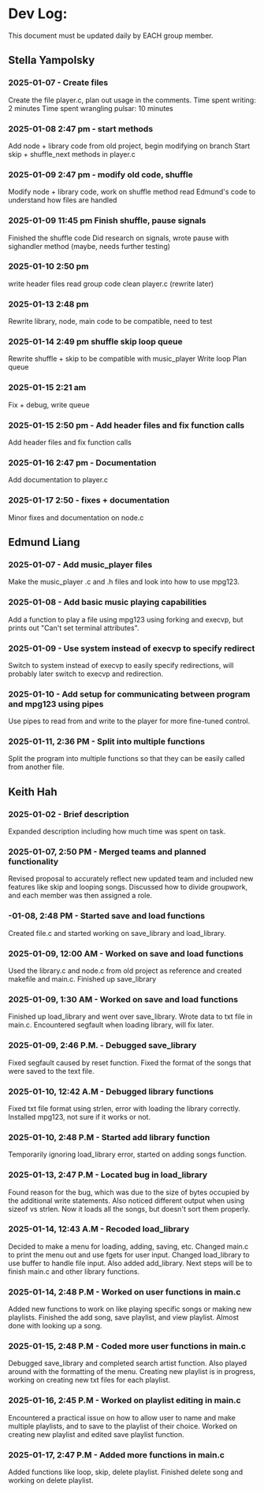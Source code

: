 # Dev Log:

This document must be updated daily by EACH group member.
## Stella Yampolsky

### 2025-01-07 - Create files
Create the file player.c, plan out usage in the comments. Time spent writing: 2 minutes Time spent wrangling pulsar: 10 minutes

### 2025-01-08 2:47 pm - start methods
Add node + library code from old project, begin modifying on branch Start skip + shuffle_next methods in player.c

### 2025-01-09 2:47 pm - modify old code, shuffle
Modify node + library code, work on shuffle method read Edmund's code to understand how files are handled

### 2025-01-09 11:45 pm Finish shuffle, pause signals
Finished the shuffle code Did research on signals, wrote pause with sighandler method (maybe, needs further testing)

### 2025-01-10 2:50 pm
write header files read group code clean player.c (rewrite later)

### 2025-01-13 2:48 pm
Rewrite library, node, main code to be compatible, need to test

### 2025-01-14 2:49 pm shuffle skip loop queue
Rewrite shuffle + skip to be compatible with music_player
Write loop
Plan queue

### 2025-01-15 2:21 am
Fix + debug, write queue

### 2025-01-15 2:50 pm - Add header files and fix function calls
Add header files and fix function calls

### 2025-01-16 2:47 pm - Documentation
Add documentation to player.c

### 2025-01-17 2:50 - fixes + documentation
Minor fixes and documentation on node.c

## Edmund Liang

### 2025-01-07 - Add music_player files
Make the music_player .c and .h files and look into how to use mpg123.

### 2025-01-08 - Add basic music playing capabilities
Add a function to play a file using mpg123 using forking and execvp, but prints out "Can't set terminal attributes".

### 2025-01-09 - Use system instead of execvp to specify redirect
Switch to system instead of execvp to easily specify redirections, will probably later switch to execvp and redirection.

### 2025-01-10 - Add setup for communicating between program and mpg123 using pipes
Use pipes to read from and write to the player for more fine-tuned control.

### 2025-01-11, 2:36 PM - Split into multiple functions
Split the program into multiple functions so that they can be easily called from another file.

## Keith Hah

### 2025-01-02 - Brief description
Expanded description including how much time was spent on task.

### 2025-01-07, 2:50 PM - Merged teams and planned functionality
Revised proposal to accurately reflect new updated team and included new features like skip and looping songs. Discussed how to divide groupwork, and each member was then assigned a role.

### -01-08, 2:48 PM - Started save and load functions
Created file.c and started working on save_library and load_library.

### 2025-01-09, 12:00 AM - Worked on save and load functions
Used the library.c and node.c from old project as reference and created makefile and main.c. Finished up save_library

### 2025-01-09, 1:30 AM - Worked on save and load functions
Finished up load_library and went over save_library. Wrote data to txt file in main.c. Encountered segfault when loading library, will fix later.

### 2025-01-09, 2:46 P.M. - Debugged save_library
Fixed segfault caused by reset function. Fixed the format of the songs that were saved to the text file.

### 2025-01-10, 12:42 A.M - Debugged library functions
Fixed txt file format using strlen, error with loading the library correctly. Installed mpg123, not sure if it works or not.

### 2025-01-10, 2:48 P.M - Started add library function
Temporarily ignoring load_library error, started on adding songs function.

### 2025-01-13, 2:47 P.M - Located bug in load_library
Found reason for the bug, which was due to the size of bytes occupied by the additional write statements. Also noticed different output when using sizeof vs strlen. Now it loads all the songs, but doesn't sort them properly.

### 2025-01-14, 12:43 A.M - Recoded load_library
Decided to make a menu for loading, adding, saving, etc. Changed main.c to print the menu out and use fgets for user input. Changed load_library to use buffer to handle file input. Also added add_library. Next steps will be to finish main.c and other library functions.

### 2025-01-14, 2:48 P.M - Worked on user functions in main.c
Added new functions to work on like playing specific songs or making new playlists. Finished the add song, save playlist, and view playlist. Almost done with looking up a song.

### 2025-01-15, 2:48 P.M - Coded more user functions in main.c
Debugged save_library and completed search artist function. Also played around with the formatting of the menu. Creating new playlist is in progress, working on creating new txt files for each playlist.

### 2025-01-16, 2:45 P.M - Worked on playlist editing in main.c
Encountered a practical issue on how to allow user to name and make multiple playlists, and to save to the playlist of their choice. Worked on creating new playlist and edited save playlist function.

### 2025-01-17, 2:47 P.M - Added more functions in main.c
Added functions like loop, skip, delete playlist. Finished delete song and working on delete playlist.
